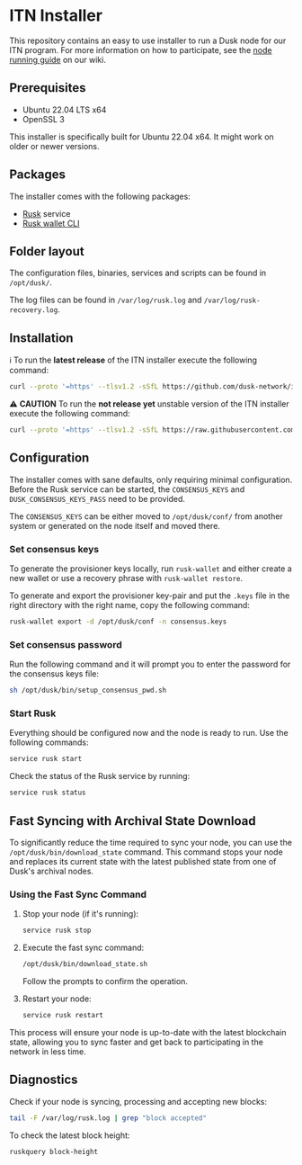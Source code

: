 # ITN Installer

This repository contains an easy to use installer to run a Dusk node for our ITN program. For more information on how to participate, see the [node running guide](https://docs.dusk.network/itn/node-running-guide/) on our wiki.

## Prerequisites

- Ubuntu 22.04 LTS x64
- OpenSSL 3

This installer is specifically built for Ubuntu 22.04 x64. It might work on older or newer versions.

## Packages

The installer comes with the following packages:
- [Rusk](https://github.com/dusk-network/rusk) service
- [Rusk wallet CLI](https://github.com/dusk-network/wallet-cli)

## Folder layout 

The configuration files, binaries, services and scripts can be found in `/opt/dusk/`. 

The log files can be found in `/var/log/rusk.log` and `/var/log/rusk-recovery.log`.

## Installation

:information_source: To run the **latest release** of the ITN installer execute the following command:
```sh
curl --proto '=https' --tlsv1.2 -sSfL https://github.com/dusk-network/itn-installer/releases/download/v0.1.7/itn-installer.sh | sudo sh
```

:warning: **CAUTION** To run the **not release yet** unstable version of the ITN installer execute the following command:
```sh
curl --proto '=https' --tlsv1.2 -sSfL https://raw.githubusercontent.com/dusk-network/itn-installer/main/itn-installer.sh | sudo sh
```

## Configuration

The installer comes with sane defaults, only requiring minimal configuration. Before the Rusk service can be started, the `CONSENSUS_KEYS` and `DUSK_CONSENSUS_KEYS_PASS` need to be provided. 

The `CONSENSUS_KEYS` can be either moved to `/opt/dusk/conf/` from another system or generated on the node itself and moved there. 

### Set consensus keys

To generate the provisioner keys locally, run `rusk-wallet` and either create a new wallet or use a recovery phrase with `rusk-wallet restore`. 

To generate and export the provisioner key-pair and put the `.keys` file in the right directory with the right name, copy the following command:
```sh
rusk-wallet export -d /opt/dusk/conf -n consensus.keys
```

### Set consensus password

Run the following command and it will prompt you to enter the password for the consensus keys file:
```sh
sh /opt/dusk/bin/setup_consensus_pwd.sh
```

### Start Rusk

Everything should be configured now and the node is ready to run. Use the following commands:
```sh
service rusk start
```

Check the status of the Rusk service by running:
```sh
service rusk status
```

## Fast Syncing with Archival State Download

To significantly reduce the time required to sync your node, you can use the `/opt/dusk/bin/download_state` command. This command stops your node and replaces its current state with the latest published state from one of Dusk's archival nodes. 

### Using the Fast Sync Command

1. Stop your node (if it's running):
   ```sh
   service rusk stop
   ```

2. Execute the fast sync command:
   ```sh
   /opt/dusk/bin/download_state.sh
   ```
   Follow the prompts to confirm the operation.

3. Restart your node:
   ```sh
   service rusk restart
   ```

This process will ensure your node is up-to-date with the latest blockchain state, allowing you to sync faster and get back to participating in the network in less time.

## Diagnostics

Check if your node is syncing, processing and accepting new blocks:
```sh
tail -F /var/log/rusk.log | grep "block accepted"
```

To check the latest block height:
```sh
ruskquery block-height
```
